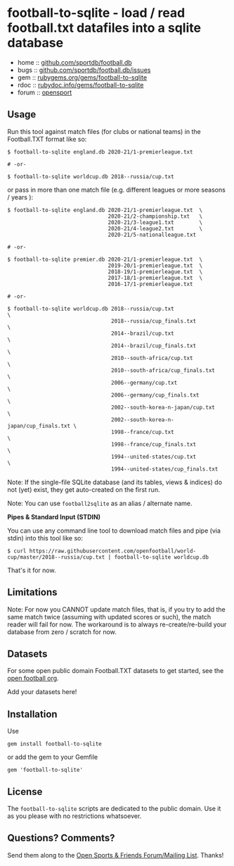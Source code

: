 # football-to-sqlite - load / read football.txt datafiles into a sqlite database


* home  :: [github.com/sportdb/football.db](https://github.com/sportdb/football.db)
* bugs  :: [github.com/sportdb/football.db/issues](https://github.com/sportdb/football.db/issues)
* gem   :: [rubygems.org/gems/football-to-sqlite](https://rubygems.org/gems/football-to-sqlite)
* rdoc  :: [rubydoc.info/gems/football-to-sqlite](http://rubydoc.info/gems/football-to-sqlite)
* forum :: [opensport](http://groups.google.com/group/opensport)



## Usage


Run this tool against match files (for clubs or national teams) in the Football.TXT format like so:

```
$ football-to-sqlite england.db 2020-21/1-premierleague.txt

# -or-

$ football-to-sqlite worldcup.db 2018--russia/cup.txt
```

or pass in more than one match file (e.g. different leagues or more seasons / years ):

```
$ football-to-sqlite england.db 2020-21/1-premierleague.txt  \
                                2020-21/2-championship.txt   \
                                2020-21/3-league1.txt        \
                                2020-21/4-league2.txt        \
                                2020-21/5-nationalleague.txt

# -or-

$ football-to-sqlite premier.db 2020-21/1-premierleague.txt  \
                                2019-20/1-premierleague.txt  \
                                2018-19/1-premierleague.txt  \
                                2017-18/1-premierleague.txt  \
                                2016-17/1-premierleague.txt
                                
# -or-

$ football-to-sqlite worldcup.db 2018--russia/cup.txt                     \
                                 2018--russia/cup_finals.txt              \
                                 2014--brazil/cup.txt                     \                                 
                                 2014--brazil/cup_finals.txt              \                                 
                                 2010--south-africa/cup.txt               \
                                 2010--south-africa/cup_finals.txt        \
                                 2006--germany/cup.txt                    \
                                 2006--germany/cup_finals.txt             \
                                 2002--south-korea-n-japan/cup.txt        \
                                 2002--south-korea-n-japan/cup_finals.txt \
                                 1998--france/cup.txt                     \
                                 1998--france/cup_finals.txt              \
                                 1994--united-states/cup.txt              \
                                 1994--united-states/cup_finals.txt
```


Note: If the single-file SQLite database (and its tables, views & indices) do not (yet) exist, they get auto-created on the first run.


Note: You can use `football2sqlite` as an alias / alternate name.


**Pipes & Standard Input (STDIN)**

You can use any command line tool to download match files and pipe (via stdin) into this tool like so:

```
$ curl https://raw.githubusercontent.com/openfootball/world-cup/master/2018--russia/cup.txt | football-to-sqlite worldcup.db
```

That's it for now.




## Limitations

Note: For now you CANNOT update match files, that is,
if you try to add the same match twice (assuming with updated scores or such), the match reader will fail for now.
The workaround is to always re-create/re-build your database from zero / scratch for now.



## Datasets

For some open public domain Football.TXT datasets to get started, see the [open football org](https://github.com/openfootball).


Add your datasets here!



## Installation

Use

    gem install football-to-sqlite

or add the gem to your Gemfile

    gem 'football-to-sqlite'


## License

The `football-to-sqlite` scripts are dedicated to the public domain.
Use it as you please with no restrictions whatsoever.


## Questions? Comments?

Send them along to the
[Open Sports & Friends Forum/Mailing List](http://groups.google.com/group/opensport).
Thanks!

